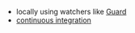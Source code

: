* locally using watchers like [Guard](guard.md)
* [continuous integration](continuous_integration.md)

